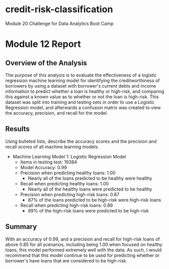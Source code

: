 # credit-risk-classification
Module 20 Challenge for Data Analytics Boot Camp

# Module 12 Report

## Overview of the Analysis
The purpose of this analysis is to evaluate the effectiveness of a logistic regression machine learning model for identifying the creditworthiness of borrowers by using a dataset with borrower's current debts and income information to predict whether a loan is healthy or high-risk, and comparing this against a known value as to whether or not the loan is high-risk.  This dataset was split into training and testing sets in order to use a Logistic Regression model, and afterwards a confusion matrix was created to view the accuracy, precision, and recall for the model.

## Results

Using bulleted lists, describe the accuracy scores and the precision and recall scores of all machine learning models.

* Machine Learning Model 1: Logistic Regression Model
    * Items in testing test: 19384
    * Model Accuracy: 0.99
    * Precision when predicting healthy loans: 1.00
        * Nearly all of the loans predicted to be healthy were healthy
    * Recall when predicting healthy loans: 1.00
        * Nearly all of the healthy loans were predicted to be healthy
    * Precision when predicting high-risk loans: 0.87
        * 87% of the loans predicted to be high-risk were high-risk loans
    * Recall when predicting high-risk loans: 0.89
        * 89% of the high-risk loans were predicted to be high-risk

## Summary

With an accuracy of 0.99, and a precision and recall for high-risk loans of above 0.85 for all scenarios, including being 1.00 when focused on healthy loans, this model performed extremely well with the data.  As such, I would recommend that this model continue to be used for predicting whether or borrower's have loans that are considered to be high-risk.